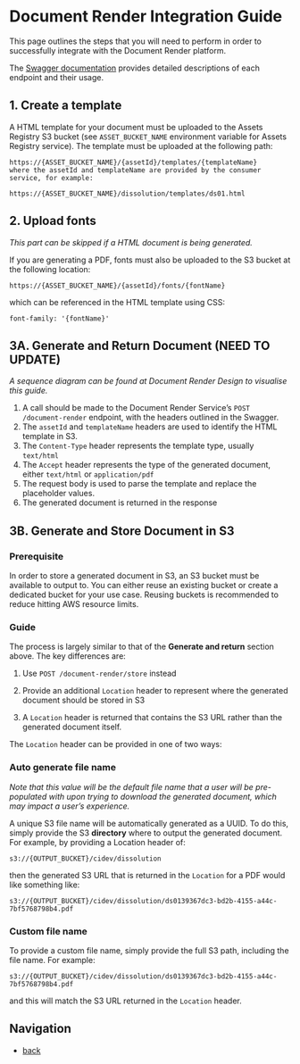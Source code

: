 # Document Render Integration Guide

This page outlines the steps that you will need to perform in order to successfully integrate with the Document Render platform.

The [Swagger documentation](https://github.com/companieshouse/document-render-service/blob/master/spec/swagger.json) provides detailed descriptions of each endpoint and their usage.

## 1. Create a template
A HTML template for your document must be uploaded to the Assets Registry S3 bucket (see `ASSET_BUCKET_NAME` environment variable for Assets Registry service). The template must be uploaded at the following path:

```
https://{ASSET_BUCKET_NAME}/{assetId}/templates/{templateName}
where the assetId and templateName are provided by the consumer service, for example:
```

```
https://{ASSET_BUCKET_NAME}/dissolution/templates/ds01.html
```

## 2. Upload fonts

*This part can be skipped if a HTML document is being generated.*

If you are generating a PDF, fonts must also be uploaded to the S3 bucket at the following location:

```
https://{ASSET_BUCKET_NAME}/{assetId}/fonts/{fontName}
```
which can be referenced in the HTML template using CSS:

```
font-family: '{fontName}'
```

## 3A. Generate and Return Document (NEED TO UPDATE)

*A sequence diagram can be found at Document Render Design  to visualise this guide.*

1. A call should be made to the Document Render Service’s `POST /document-render` endpoint, with the headers outlined in the Swagger.
2. The `assetId` and `templateName` headers are used to identify the HTML template in S3.
3. The `Content-Type` header represents the template type, usually `text/html`
4. The `Accept` header represents the type of the generated document, either `text/html` or `application/pdf`
5. The request body is used to parse the template and replace the placeholder values.
6. The generated document is returned in the response

## 3B. Generate and Store Document in S3
### __Prerequisite__
In order to store a generated document in S3, an S3 bucket must be available to output to. You can either reuse an existing bucket or create a dedicated bucket for your use case. Reusing buckets is recommended to reduce hitting AWS resource limits.

### __Guide__

The process is largely similar to that of the __Generate and return__ section above. The key differences are:

1. Use `POST /document-render/store` instead

2. Provide an additional `Location` header to represent where the generated document should be stored in S3

3. A `Location` header is returned that contains the S3 URL rather than the generated document itself.

The `Location` header can be provided in one of two ways:

### Auto generate file name

*Note that this value will be the default file name that a user will be pre-populated with upon trying to download the generated document, which may impact a user’s experience.*

A unique S3 file name will be automatically generated as a UUID. To do this, simply provide the S3 __directory__ where to output the generated document. For example, by providing a Location header of:

```
s3://{OUTPUT_BUCKET}/cidev/dissolution
```

then the generated S3 URL that is returned in the `Location` for a PDF would like something like:

```
s3://{OUTPUT_BUCKET}/cidev/dissolution/ds0139367dc3-bd2b-4155-a44c-7bf5768798b4.pdf
```

### Custom file name

To provide a custom file name, simply provide the full S3 path, including the file name. For example:

```
s3://{OUTPUT_BUCKET}/cidev/dissolution/ds0139367dc3-bd2b-4155-a44c-7bf5768798b4.pdf
```

and this will match the S3 URL returned in the `Location` header.

## Navigation

- [back](../README.md)